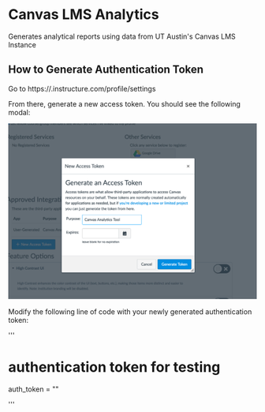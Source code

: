 # Canvas LMS Analytics
Generates analytical reports using data from UT Austin's Canvas LMS Instance

## How to Generate Authentication Token
Go to https://<your canvas instance>.instructure.com/profile/settings

From there, generate a new access token. You should see the following modal:

![authentication token](images/auth_token_gen.png)

Modify the following line of code with your newly generated authentication token:

'''
# authentication token for testing
auth_token = "<Your authentication token>"

'''


